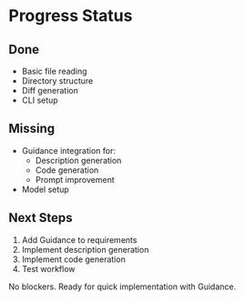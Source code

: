 # Progress Status

## Done
- Basic file reading
- Directory structure
- Diff generation
- CLI setup

## Missing
- Guidance integration for:
  - Description generation
  - Code generation
  - Prompt improvement
- Model setup

## Next Steps
1. Add Guidance to requirements
2. Implement description generation
3. Implement code generation
4. Test workflow

No blockers. Ready for quick implementation with Guidance.
